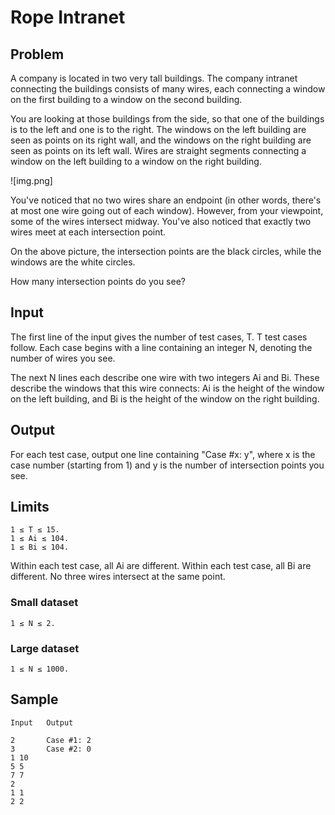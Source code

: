 Rope Intranet
=============

## Problem

A company is located in two very tall buildings. The company intranet connecting
the buildings consists of many wires, each connecting a window on the first
building to a window on the second building.

You are looking at those buildings from the side, so that one of the buildings
is to the left and one is to the right. The windows on the left building are
seen as points on its right wall, and the windows on the right building are seen
as points on its left wall. Wires are straight segments connecting a window on
the left building to a window on the right building.

![img.png]

You've noticed that no two wires share an endpoint (in other words, there's at
most one wire going out of each window). However, from your viewpoint, some of
the wires intersect midway. You've also noticed that exactly two wires meet at
each intersection point.

On the above picture, the intersection points are the black circles, while the
windows are the white circles.

How many intersection points do you see?

## Input

The first line of the input gives the number of test cases, T. T test cases
follow. Each case begins with a line containing an integer N, denoting the
number of wires you see.

The next N lines each describe one wire with two integers Ai and Bi. These
describe the windows that this wire connects: Ai is the height of the window on
the left building, and Bi is the height of the window on the right building.

## Output

For each test case, output one line containing "Case #x: y", where x is the case
number (starting from 1) and y is the number of intersection points you see.

## Limits

    1 ≤ T ≤ 15.
    1 ≤ Ai ≤ 104.
    1 ≤ Bi ≤ 104.

Within each test case, all Ai are different.
Within each test case, all Bi are different.
No three wires intersect at the same point.

### Small dataset

    1 ≤ N ≤ 2.

### Large dataset

    1 ≤ N ≤ 1000.

## Sample

    Input   Output

    2       Case #1: 2
    3       Case #2: 0
    1 10
    5 5
    7 7
    2
    1 1
    2 2
